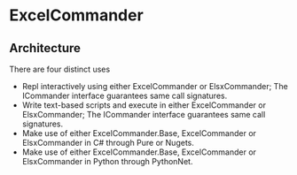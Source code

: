 # ExcelCommander

## Architecture

There are four distinct uses

* Repl interactively using either ExcelCommander or ElsxCommander; The ICommander interface guarantees same call signatures.
* Write text-based scripts and execute in either ExcelCommander or ElsxCommander; The ICommander interface guarantees same call signatures.
* Make use of either ExcelCommander.Base, ExcelCommander or ElsxCommander in C# through Pure or Nugets.
* Make use of either ExcelCommander.Base, ExcelCommander or ElsxCommander in Python through PythonNet.